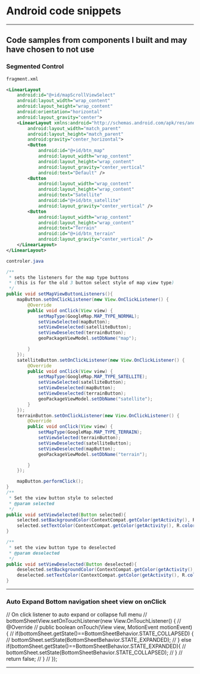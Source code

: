 # Android code snippets
---
## Code samples from components I built and may have chosen to not use





### Segmented Control

```xml
fragment.xml

<LinearLayout
    android:id="@+id/mapScrollViewSelect"
    android:layout_width="wrap_content"
    android:layout_height="wrap_content"
    android:orientation="horizontal"
    android:layout_gravity="center">
    <LinearLayout xmlns:android="http://schemas.android.com/apk/res/android"
        android:layout_width="match_parent"
        android:layout_height="match_parent"
        android:gravity="center_horizontal">
        <Button
            android:id="@+id/btn_map"
            android:layout_width="wrap_content"
            android:layout_height="wrap_content"
            android:layout_gravity="center_vertical"
            android:text="Default" />
        <Button
            android:layout_width="wrap_content"
            android:layout_height="wrap_content"
            android:text="Satellite"
            android:id="@+id/btn_satellite"
            android:layout_gravity="center_vertical" />
        <Button
            android:layout_width="wrap_content"
            android:layout_height="wrap_content"
            android:text="Terrain"
            android:id="@+id/btn_terrain"
            android:layout_gravity="center_vertical" />
    </LinearLayout>
</LinearLayout>

```

```java
controler.java

/**
 * sets the listeners for the map type buttons
 * (this is for the old 3 button select style of map view type)
 */
public void setMapViewButtonListeners(){
    mapButton.setOnClickListener(new View.OnClickListener() {
        @Override
        public void onClick(View view) {
            setMapType(GoogleMap.MAP_TYPE_NORMAL);
            setViewSelected(mapButton);
            setViewDeselected(satelliteButton);
            setViewDeselected(terrainButton);
            geoPackageViewModel.setDbName("map");

        }
    });
    satelliteButton.setOnClickListener(new View.OnClickListener() {
        @Override
        public void onClick(View view) {
            setMapType(GoogleMap.MAP_TYPE_SATELLITE);
            setViewSelected(satelliteButton);
            setViewDeselected(mapButton);
            setViewDeselected(terrainButton);
            geoPackageViewModel.setDbName("satellite");
        }
    });
    terrainButton.setOnClickListener(new View.OnClickListener() {
        @Override
        public void onClick(View view) {
            setMapType(GoogleMap.MAP_TYPE_TERRAIN);
            setViewSelected(terrainButton);
            setViewDeselected(satelliteButton);
            setViewDeselected(mapButton);
            geoPackageViewModel.setDbName("terrain");

        }
    });

    mapButton.performClick();
}
/**
 * Set the view button style to selected
 * @param selected
 */
public void setViewSelected(Button selected){
    selected.setBackgroundColor(ContextCompat.getColor(getActivity(), R.color.nga_primary_light));
    selected.setTextColor(ContextCompat.getColor(getActivity(), R.color.white));
}

/**
 * set the view button type to deselected
 * @param deselected
 */
public void setViewDeselected(Button deselected){
    deselected.setBackgroundColor(ContextCompat.getColor(getActivity(), R.color.btn_light_background));
    deselected.setTextColor(ContextCompat.getColor(getActivity(), R.color.black));
}

```



---



### Auto Expand Bottom navigation sheet view on onClick

// On click listener to auto expand or collapse full menu
//        bottomSheetView.setOnTouchListener(new View.OnTouchListener() {
//            @Override
//            public boolean onTouch(View view, MotionEvent motionEvent) {
//                if(bottomSheet.getState()==BottomSheetBehavior.STATE_COLLAPSED) {
//                    bottomSheet.setState(BottomSheetBehavior.STATE_EXPANDED);
//                } else if(bottomSheet.getState()==BottomSheetBehavior.STATE_EXPANDED){
//                    bottomSheet.setState(BottomSheetBehavior.STATE_COLLAPSED);
//                }
//                return false;
//            }
//        });





---
